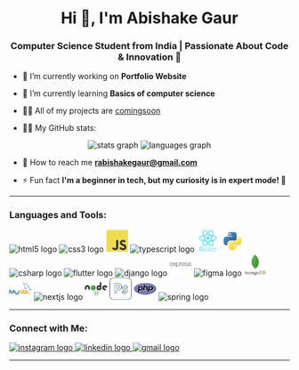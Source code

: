 <h1 align="center">Hi 👋, I'm Abishake Gaur</h1>
<h3 align="center">Computer Science Student from India | Passionate About Code & Innovation 🚀</h3>

- 🔭 I’m currently working on **Portfolio Website**

- 🌱 I’m currently learning **Basics of computer science**

- 👨‍💻 All of my projects are [comingsoon](comingsoon)

- 👨‍💻 My GitHub stats:

<div align="center">
  <img src="https://github-readme-stats.vercel.app/api?username=AbishakeGaur&hide_title=false&hide_rank=false&show_icons=true&include_all_commits=true&count_private=true&disable_animations=false&theme=dracula&locale=en&hide_border=false" height="150" alt="stats graph"  />
  <img src="https://github-readme-stats.vercel.app/api/top-langs?username=AbishakeGaur&locale=en&hide_title=false&layout=compact&card_width=320&langs_count=5&theme=dracula&hide_border=false" height="150" alt="languages graph"  />
</div>

- 📧 How to reach me **rabishakegaur@gmail.com**

- ⚡ Fun fact **I'm a beginner in tech, but my curiosity is in expert mode! 🚀**

---

<h3 align="left">Languages and Tools:</h3>
<p align="left"> 
  <img src="https://cdn.jsdelivr.net/gh/devicons/devicon/icons/html5/html5-original.svg" height="40" alt="html5 logo" />
  <img src="https://cdn.jsdelivr.net/gh/devicons/devicon/icons/css3/css3-original.svg" height="40" alt="css3 logo" />
  <img src="https://raw.githubusercontent.com/devicons/devicon/master/icons/javascript/javascript-original.svg" height="40" alt="javascript logo" />
  <img src="https://cdn.jsdelivr.net/gh/devicons/devicon/icons/typescript/typescript-original.svg" height="40" alt="typescript logo" />
  <img src="https://raw.githubusercontent.com/devicons/devicon/master/icons/react/react-original-wordmark.svg" height="40" alt="react logo" />
  <img src="https://raw.githubusercontent.com/devicons/devicon/master/icons/python/python-original.svg" height="40" alt="python logo" />
  <img src="https://cdn.jsdelivr.net/gh/devicons/devicon/icons/csharp/csharp-original.svg" height="40" alt="csharp logo" />
  <img src="https://cdn.jsdelivr.net/gh/devicons/devicon/icons/flutter/flutter-original.svg" height="40" alt="flutter logo" />
  <img src="https://cdn.worldvectorlogo.com/logos/django.svg" height="40" alt="django logo" />
  <img src="https://raw.githubusercontent.com/devicons/devicon/master/icons/express/express-original-wordmark.svg" height="40" alt="express logo" />
  <img src="https://www.vectorlogo.zone/logos/figma/figma-icon.svg" height="40" alt="figma logo" />
  <img src="https://raw.githubusercontent.com/devicons/devicon/master/icons/mongodb/mongodb-original-wordmark.svg" height="40" alt="mongodb logo" />
  <img src="https://raw.githubusercontent.com/devicons/devicon/master/icons/mysql/mysql-original-wordmark.svg" height="40" alt="mysql logo" />
  <img src="https://cdn.worldvectorlogo.com/logos/nextjs-2.svg" height="40" alt="nextjs logo" />
  <img src="https://raw.githubusercontent.com/devicons/devicon/master/icons/nodejs/nodejs-original-wordmark.svg" height="40" alt="nodejs logo" />
  <img src="https://raw.githubusercontent.com/devicons/devicon/master/icons/photoshop/photoshop-line.svg" height="40" alt="photoshop logo" />
  <img src="https://raw.githubusercontent.com/devicons/devicon/master/icons/php/php-original.svg" height="40" alt="php logo" />
  <img src="https://www.vectorlogo.zone/logos/springio/springio-icon.svg" height="40" alt="spring logo" />
</p>

---

<h3 align="left">Connect with Me:</h3>
<div align="left">
  <a href="https://www.instagram.com/abishakegaur/" target="_blank">
    <img src="https://img.shields.io/static/v1?message=Instagram&logo=instagram&label=&color=E4405F&logoColor=white&labelColor=&style=for-the-badge" height="35" alt="instagram logo"  />
  </a>
  <a href="www.linkedin.com/in/r-abishake-gaur-384728345" target="_blank">
    <img src="https://img.shields.io/static/v1?message=LinkedIn&logo=linkedin&label=&color=0077B5&logoColor=white&labelColor=&style=for-the-badge" height="35" alt="linkedin logo"  />
  </a>
  <a href="mailto:rabishakegaur@gmail.com">
    <img src="https://img.shields.io/static/v1?message=Gmail&logo=gmail&label=&color=D14836&logoColor=white&labelColor=&style=for-the-badge" height="35" alt="gmail logo"  />
  </a>
</div>

---


